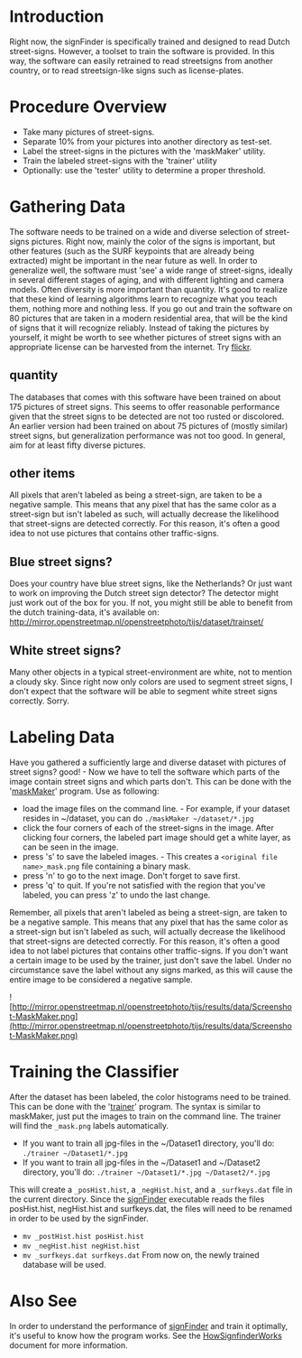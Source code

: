 # Introduction #

Right now, the signFinder is specifically trained and designed to read Dutch street-signs.
However, a toolset to train the software is provided. In this way, the software can easily retrained to read streetsigns from another country, or to read streetsign-like signs such as license-plates.

# Procedure Overview #

  * Take many pictures of street-signs.
  * Separate 10% from your pictures into another directory as test-set.
  * Label the street-signs in the pictures with the 'maskMaker' utility.
  * Train the labeled street-signs with the 'trainer' utility
  * Optionally: use the 'tester' utility to determine a proper threshold.

# Gathering Data #

The software needs to be trained on a wide and diverse selection of street-signs pictures. Right now, mainly the color of the signs is important, but other features (such as the SURF keypoints that are already being extracted) might be important in the near future as well. In order to generalize well, the software must 'see' a wide range of street-signs, ideally in several different stages of aging, and with different lighting and camera models. Often diversity is more important than quantity. It's good to realize that these kind of learning algorithms learn to recognize what you teach them, nothing more and nothing less. If you go out and train the software on 80 pictures that are taken in a modern residential area, that will be the kind of signs that it will recognize reliably.
Instead of taking the pictures by yourself, it might be worth to see whether pictures of street signs with an appropriate license can be harvested from the internet. Try [flickr](http://www.flickr.com/search/?q=street+sign&l=deriv&ss=0&ct=0&mt=all&w=all&adv=1).


## quantity ##
The databases that comes with this software have been trained on about 175 pictures of street signs. This seems to offer reasonable performance given that the street signs to be detected are not too rusted or discolored.  An earlier version had been trained on about 75 pictures of (mostly similar) street signs, but generalization performance was not too good. In general, aim for at least fifty diverse pictures.

## other items ##
All pixels that aren't labeled as being a street-sign, are taken to be a negative sample. This means that any pixel that has the same color as a street-sign but isn't labeled as such, will actually decrease the likelihood that street-signs are detected correctly. For this reason, it's often a good idea to not use pictures that contains other traffic-signs.

## Blue street signs? ##
Does your country have blue street signs, like the Netherlands? Or just want to work on improving the Dutch street sign detector?
The detector might just work out of the box for you. If not, you might still be able to benefit from the dutch training-data, it's available on: http://mirror.openstreetmap.nl/openstreetphoto/tijs/dataset/trainset/

## White street signs? ##
Many other objects in a typical street-environment are white, not to mention a cloudy sky. Since right now only colors are used to segment street signs, I don't expect that the software will be able to segment white street signs correctly. Sorry.

# Labeling Data #
Have you gathered a sufficiently large and diverse dataset with pictures of street signs? good! - Now we have to tell the software which parts of the image contain street signs and which parts don't. This can be done with the '[maskMaker](maskMaker.md)' program.
Use as following:
  * load the image files on the command line. - For example, if your dataset resides in ~/dataset, you can do `./maskMaker ~/dataset/*.jpg`
  * click the four corners of each of the street-signs in the image. After clicking four corners, the labeled part image should get a white layer, as can be seen in the image.
  * press 's' to save the labeled images. - This creates a `<original file name>_mask.png` file containing a binary mask.
  * press 'n' to go to the next image. Don't forget to save first.
  * press 'q' to quit.
If you're not satisfied with the region that you've labeled, you can press 'z' to undo the last change.

Remember, all pixels that aren't labeled as being a street-sign, are taken to be a negative sample. This means that any pixel that has the same color as a street-sign but isn't labeled as such, will actually decrease the likelihood that street-signs are detected correctly. For this reason, it's often a good idea to not label pictures that contains other traffic-signs. If you don't want a certain image to be used by the trainer, just don't save the label.
Under no circumstance save the label without any signs marked, as this will cause the entire image to be considered a negative sample.

![http://mirror.openstreetmap.nl/openstreetphoto/tijs/results/data/Screenshot-MaskMaker.png](http://mirror.openstreetmap.nl/openstreetphoto/tijs/results/data/Screenshot-MaskMaker.png)


# Training the Classifier #
After the dataset has been labeled, the color histograms need to be trained. This can be done with the '[trainer](trainer.md)' program. The syntax is similar to maskMaker, just put the images to train on the command line. The trainer will find the `_mask.png` labels automatically.
  * If you want to train all jpg-files in the ~/Dataset1 directory, you'll do: `./trainer ~/Dataset1/*.jpg`
  * If you want to train all jpg-files in the ~/Dataset1 and ~/Dataset2 directory, you'll do: `./trainer ~/Dataset1/*.jpg ~/Dataset2/*.jpg`

This will create a `_posHist.hist`, a `_negHist.hist`, and a `_surfkeys.dat` file in the current directory. Since the [signFinder](signFinder.md) executable reads the files posHist.hist, negHist.hist and surfkeys.dat, the files will need to be renamed in order to be used by the signFinder.
  * ` mv _postHist.hist posHist.hist `
  * ` mv _negHist.hist negHist.hist `
  * ` mv _surfkeys.dat surfkeys.dat `
From now on, the newly trained database will be used.

# Also See #

In order to understand the performance of [signFinder](signFinder.md) and train it optimally, it's useful to know how the program works. See the [HowSignfinderWorks](HowSignfinderWorks.md) document for more information.